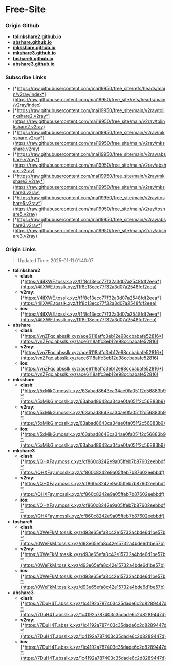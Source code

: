 # Free-Site

### Origin Github

- [**tolinkshare2.github.io**](https://github.com/tolinkshare2/tolinkshare2.github.io)
- [**abshare.github.io**](https://github.com/abshare/abshare.github.io)
- [**mksshare.github.io**](https://github.com/mksshare/mksshare.github.io)
- [**mkshare3.github.io**](https://github.com/mkshare3/mkshare3.github.io)
- [**toshare5.github.io**](https://github.com/toshare5/toshare5.github.io)
- [**abshare3.github.io**](https://github.com/abshare3/abshare3.github.io)

### Subscribe Links

- [*https://raw.githubusercontent.com/mai19950/free_site/refs/heads/main/v2ray/index*](https://raw.githubusercontent.com/mai19950/free_site/refs/heads/main/v2ray/index)
- [*https://raw.githubusercontent.com/mai19950/free_site/main/v2ray/tolinkshare2.v2ray*](https://raw.githubusercontent.com/mai19950/free_site/main/v2ray/tolinkshare2.v2ray)
- [*https://raw.githubusercontent.com/mai19950/free_site/main/v2ray/mksshare.v2ray*](https://raw.githubusercontent.com/mai19950/free_site/main/v2ray/mksshare.v2ray)
- [*https://raw.githubusercontent.com/mai19950/free_site/main/v2ray/abshare.v2ray*](https://raw.githubusercontent.com/mai19950/free_site/main/v2ray/abshare.v2ray)
- [*https://raw.githubusercontent.com/mai19950/free_site/main/v2ray/mkshare3.v2ray*](https://raw.githubusercontent.com/mai19950/free_site/main/v2ray/mkshare3.v2ray)
- [*https://raw.githubusercontent.com/mai19950/free_site/main/v2ray/toshare5.v2ray*](https://raw.githubusercontent.com/mai19950/free_site/main/v2ray/toshare5.v2ray)
- [*https://raw.githubusercontent.com/mai19950/free_site/main/v2ray/abshare3.v2ray*](https://raw.githubusercontent.com/mai19950/free_site/main/v2ray/abshare3.v2ray)

### Origin Links

> Updated Time: 2025-01-11 01:40:07

- **tolinkshare2**
  - **clash**: [*https://4iIXWE.tosslk.xyz/f1f8c13ecc77f32a3d07a2548fdf2eea*](https://4iIXWE.tosslk.xyz/f1f8c13ecc77f32a3d07a2548fdf2eea)
  - **v2ray**: [*https://4iIXWE.tosslk.xyz/f1f8c13ecc77f32a3d07a2548fdf2eea*](https://4iIXWE.tosslk.xyz/f1f8c13ecc77f32a3d07a2548fdf2eea)
  - **ios**: [*https://4iIXWE.tosslk.xyz/f1f8c13ecc77f32a3d07a2548fdf2eea*](https://4iIXWE.tosslk.xyz/f1f8c13ecc77f32a3d07a2548fdf2eea)
- **abshare**
  - **clash**: [*https://vnZFqc.absslk.xyz/ace6118affc3eb12e98ccbabafe52816*](https://vnZFqc.absslk.xyz/ace6118affc3eb12e98ccbabafe52816)
  - **v2ray**: [*https://vnZFqc.absslk.xyz/ace6118affc3eb12e98ccbabafe52816*](https://vnZFqc.absslk.xyz/ace6118affc3eb12e98ccbabafe52816)
  - **ios**: [*https://vnZFqc.absslk.xyz/ace6118affc3eb12e98ccbabafe52816*](https://vnZFqc.absslk.xyz/ace6118affc3eb12e98ccbabafe52816)
- **mksshare**
  - **clash**: [*https://5xMikG.mcsslk.xyz/63abad8643ca34ae0fa051f2c56883b9*](https://5xMikG.mcsslk.xyz/63abad8643ca34ae0fa051f2c56883b9)
  - **v2ray**: [*https://5xMikG.mcsslk.xyz/63abad8643ca34ae0fa051f2c56883b9*](https://5xMikG.mcsslk.xyz/63abad8643ca34ae0fa051f2c56883b9)
  - **ios**: [*https://5xMikG.mcsslk.xyz/63abad8643ca34ae0fa051f2c56883b9*](https://5xMikG.mcsslk.xyz/63abad8643ca34ae0fa051f2c56883b9)
- **mkshare3**
  - **clash**: [*https://QHXFay.mcsslk.xyz/cf860c8242e9a05ffeb7b87602eebbdf*](https://QHXFay.mcsslk.xyz/cf860c8242e9a05ffeb7b87602eebbdf)
  - **v2ray**: [*https://QHXFay.mcsslk.xyz/cf860c8242e9a05ffeb7b87602eebbdf*](https://QHXFay.mcsslk.xyz/cf860c8242e9a05ffeb7b87602eebbdf)
  - **ios**: [*https://QHXFay.mcsslk.xyz/cf860c8242e9a05ffeb7b87602eebbdf*](https://QHXFay.mcsslk.xyz/cf860c8242e9a05ffeb7b87602eebbdf)
- **toshare5**
  - **clash**: [*https://0WeFkM.tosslk.xyz/d93e65efa8c42e15732a4bde6d1be57b*](https://0WeFkM.tosslk.xyz/d93e65efa8c42e15732a4bde6d1be57b)
  - **v2ray**: [*https://0WeFkM.tosslk.xyz/d93e65efa8c42e15732a4bde6d1be57b*](https://0WeFkM.tosslk.xyz/d93e65efa8c42e15732a4bde6d1be57b)
  - **ios**: [*https://0WeFkM.tosslk.xyz/d93e65efa8c42e15732a4bde6d1be57b*](https://0WeFkM.tosslk.xyz/d93e65efa8c42e15732a4bde6d1be57b)
- **abshare3**
  - **clash**: [*https://7DuH4T.absslk.xyz/1c4192a787403c35dade6c2d8289447d*](https://7DuH4T.absslk.xyz/1c4192a787403c35dade6c2d8289447d)
  - **v2ray**: [*https://7DuH4T.absslk.xyz/1c4192a787403c35dade6c2d8289447d*](https://7DuH4T.absslk.xyz/1c4192a787403c35dade6c2d8289447d)
  - **ios**: [*https://7DuH4T.absslk.xyz/1c4192a787403c35dade6c2d8289447d*](https://7DuH4T.absslk.xyz/1c4192a787403c35dade6c2d8289447d)
